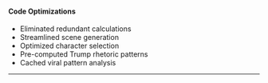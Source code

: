 #### Code Optimizations
- Eliminated redundant calculations
- Streamlined scene generation
- Optimized character selection
- Pre-computed Trump rhetoric patterns
- Cached viral pattern analysis

---
